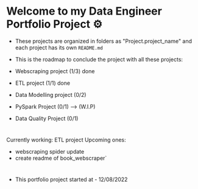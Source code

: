 # Welcome to my Data Engineer Portfolio Project ⚙

* These projects are organized in folders as "Project.project_name" and each project has its own `README.md`

* This is the roadmap to conclude the project with all these projects:

* Webscraping project (1/3) done
* ETL project (1/1) done 
* Data Modelling project (0/2)
* PySpark Project (0/1) --> (W.I.P)
* Data Quality Project (0/1)
#
Currently working: ETL project
Upcoming ones: 
- webscraping spider update
- create readme of book_webscraper`
#
* This portfolio project started at -  12/08/2022
